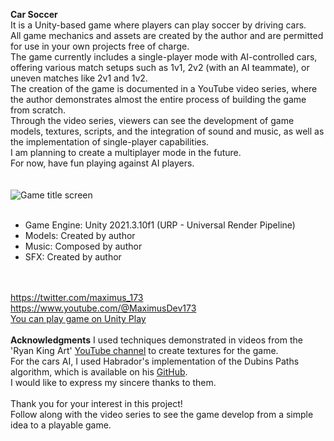 <strong>Car Soccer</strong><br/>
It is a Unity-based game where players can play soccer by driving cars.<br/>
All game mechanics and assets are created by the author and are permitted for use in your own projects free of charge.<br/>
The game currently includes a single-player mode with AI-controlled cars, offering various match setups such as 1v1, 2v2 (with an AI teammate), or uneven matches like 2v1 and 1v2.<br/>
The creation of the game is documented in a YouTube video series, where the author demonstrates almost the entire process of building the game from scratch.<br/>
Through the video series, viewers can see the development of game models, textures, scripts, and the integration of sound and music, as well as the implementation of single-player capabilities.<br/>
I am planning to create a multiplayer mode in the future.<br/>
For now, have fun playing against AI players.<br/>
<br/>
<br/>
<img src="Media/TitleScreen.jpg" alt="Game title screen" />
<br/>
<br/>
<ul>
<li>Game Engine: Unity 2021.3.10f1 (URP - Universal Render Pipeline)</li>
<li>Models: Created by author</li>
<li>Music: Composed by author</li>
<li>SFX: Created by author</li>
</ul>
<br/>
<br/>
<a href="https://twitter.com/maximus_173">https://twitter.com/maximus_173</a><br/>
<a href="https://www.youtube.com/@MaximusDev173">https://www.youtube.com/@MaximusDev173</a><br/>
<a href="https://play.unity.com/mg/other/webgl-6ha-1">You can play game on Unity Play</a>
<br/>
<br/>
<strong>Acknowledgments</strong>
I used techniques demonstrated in videos from the 'Ryan King Art' <a href="https://www.youtube.com/@RyanKingArt">YouTube channel</a> to create textures for the game.<br/>
For the cars AI, I used Habrador's implementation of the Dubins Paths algorithm, which is available on his <a href="https://github.com/Habrador/Self-driving-vehicle/tree/master/Assets/Scripts/Pathfinding/Fixed%20paths/DubinsPaths">GitHub</a>.<br/>
I would like to express my sincere thanks to them.
<br/>
<br/>
Thank you for your interest in this project!<br/>
Follow along with the video series to see the game develop from a simple idea to a playable game.<br/>
